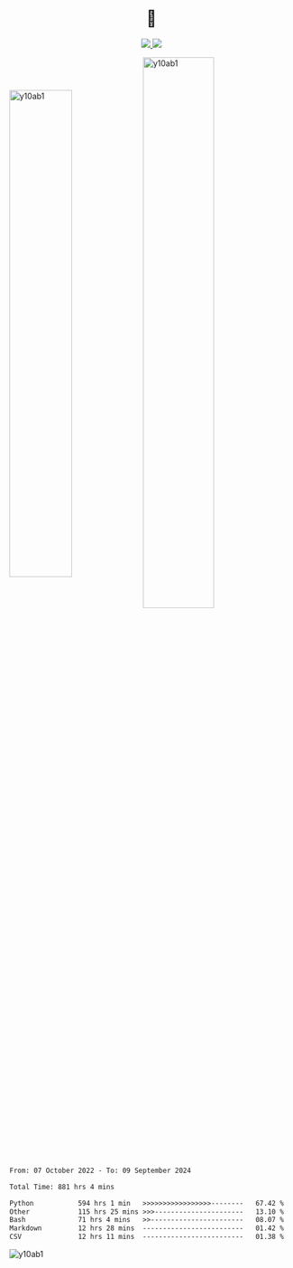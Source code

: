 <h1 align="center">👋</h1>

<p align='center'>

  <a href="mailto:yuehpo.peng@gmail.com">
      <img src="https://img.shields.io/badge/Gmail-D14836?style=for-the-badge&logo=gmail&logoColor=white&link=mailto:yuehpo.peng@gmail.com" />
  </a>
  <a href="https://www.linkedin.com/in/yueh-po-peng/">
      <img src="https://img.shields.io/badge/linkedin-%230077B5.svg?&style=for-the-badge&logo=linkedin&logoColor=white" />
  </a>
  <!--a href="https://y10ab1.github.io">
      <img src="https://img.shields.io/badge/website-000000?style=for-the-badge&logo=About.me&logoColor=white" />
  </a-->
</p>

<img align="center" style="width: 47%" src="https://github-readme-stats.vercel.app/api?username=y10ab1&show_icons=true&locale=en&theme=radical" alt="y10ab1" /><img align="center" style="width: 50%" src="https://github-readme-streak-stats.herokuapp.com/?user=y10ab1&&theme=radical" alt="y10ab1" />


<!--START_SECTION:waka-->

```txt
From: 07 October 2022 - To: 09 September 2024

Total Time: 881 hrs 4 mins

Python           594 hrs 1 min   >>>>>>>>>>>>>>>>>--------   67.42 %
Other            115 hrs 25 mins >>>----------------------   13.10 %
Bash             71 hrs 4 mins   >>-----------------------   08.07 %
Markdown         12 hrs 28 mins  -------------------------   01.42 %
CSV              12 hrs 11 mins  -------------------------   01.38 %
```

<!--END_SECTION:waka-->
<!--img align="center" style="width: 50% " src="https://github-readme-stats.vercel.app/api/top-langs?username=y10ab1&show_icons=true&locale=en&layout=compact&theme=radical" alt="y10ab1" /-->
<p align="left"> <img src="https://komarev.com/ghpvc/?username=y10ab1&label=Profile%20views&color=0e75b6&style=flat" alt="y10ab1" /> </p>

